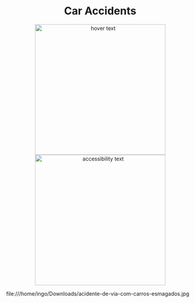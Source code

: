 <h1 align="center"> Car Accidents </h1>

<p align="center">
  <img src="~/Downloads/acidente-de-via-com-carros-esmagados.jpg
" width="350" title="hover text">
  <img src="~/Downloads/acidente-de-via-com-carros-esmagados.jpg
" width="350" alt="accessibility text">
</p>

file:///home/ingo/Downloads/acidente-de-via-com-carros-esmagados.jpg

